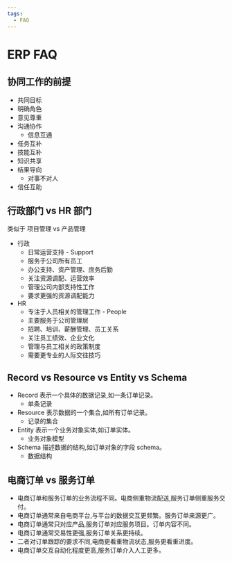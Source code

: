 ```yaml
---
tags:
  - FAQ
---
```


# ERP FAQ

## 协同工作的前提

- 共同目标
- 明确角色
- 意见尊重
- 沟通协作
  - 信息互通
- 任务互补
- 技能互补
- 知识共享
- 结果导向
  - 对事不对人
- 信任互助

## 行政部门 vs HR 部门

类似于 项目管理 vs 产品管理

- 行政
  - 日常运营支持 - Support
  - 服务于公司所有员工
  - 办公支持、资产管理、庶务后勤
  - 关注资源调配、运营效率
  - 管理公司内部支持性工作
  - 要求更强的资源调配能力
- HR
  - 专注于人员相关的管理工作 - People
  - 主要服务于公司管理层
  - 招聘、培训、薪酬管理、员工关系
  - 关注员工绩效、企业文化
  - 管理与员工相关的政策制度
  - 需要更专业的人际交往技巧

## Record vs Resource vs Entity vs Schema

- Record 表示一个具体的数据记录,如一条订单记录。
  - 单条记录
- Resource 表示数据的一个集合,如所有订单记录。
  - 记录的集合
- Entity 表示一个业务对象实体,如订单实体。
  - 业务对象模型
- Schema 描述数据的结构,如订单对象的字段 schema。
  - 数据结构

## 电商订单 vs 服务订单

- 电商订单和服务订单的业务流程不同。电商侧重物流配送,服务订单侧重服务交付。
- 电商订单通常来自电商平台,与平台的数据交互更频繁。服务订单来源更广。
- 电商订单通常只对应产品,服务订单对应服务项目。订单内容不同。
- 电商订单通常交易性更强,服务订单关系更持续。
- 二者对订单跟踪的要求不同,电商更看重物流状态,服务更看重进度。
- 电商订单交互自动化程度更高,服务订单介入人工更多。
